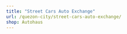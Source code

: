 ```yaml
---
title: "Street Cars Auto Exchange"
url: /quezon-city/street-cars-auto-exchange/
shop: Autohaus
---
```

